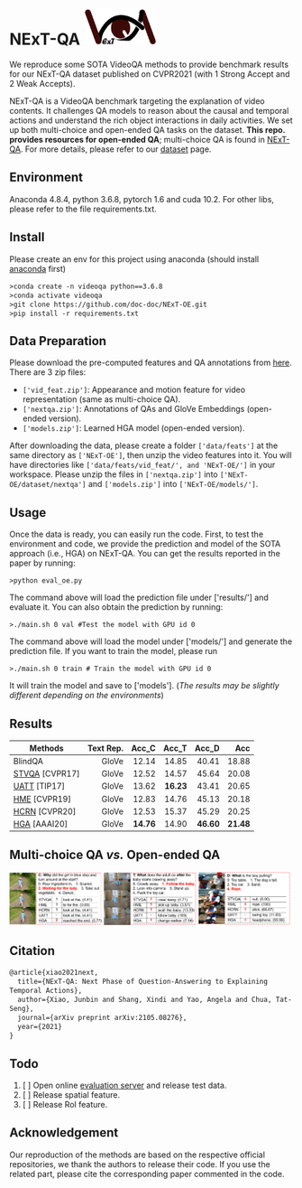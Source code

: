 # NExT-QA <img src="images/logo.png" height="64" width="128">

We reproduce some SOTA VideoQA methods to provide benchmark results for our NExT-QA dataset published on CVPR2021 (with 1 Strong Accept and 2 Weak Accepts). 

NExT-QA is a VideoQA benchmark targeting the explanation of video contents. It challenges QA models to reason about the causal and temporal actions and understand the rich object interactions in daily activities. We set up both multi-choice and open-ended QA tasks on the dataset. <strong>This repo. provides resources for open-ended QA</strong>; multi-choice QA is found in [NExT-QA](https://github.com/doc-doc/NExT-QA). For more details, please refer to our [dataset](https://doc-doc.github.io/junbin.github.io/docs/nextqa.html) page.

## Environment

Anaconda 4.8.4, python 3.6.8, pytorch 1.6 and cuda 10.2. For other libs, please refer to the file requirements.txt.

## Install
Please create an env for this project using anaconda (should install [anaconda](https://docs.anaconda.com/anaconda/install/linux/) first)
```
>conda create -n videoqa python==3.6.8
>conda activate videoqa
>git clone https://github.com/doc-doc/NExT-OE.git
>pip install -r requirements.txt
```
## Data Preparation
Please download the pre-computed features and QA annotations from [here](https://drive.google.com/drive/folders/14jSt4sGFQaZxBu4AGL2Svj34fUhcK2u0?usp=sharing). There are 3 zip files: 
- ```['vid_feat.zip']```: Appearance and motion feature for video representation (same as multi-choice QA).
- ```['nextqa.zip']```: Annotations of QAs and GloVe Embeddings (open-ended version). 
- ```['models.zip']```: Learned HGA model (open-ended version). 

After downloading the data, please create a folder ```['data/feats']``` at the same directory as ```['NExT-OE']```, then unzip the video features into it. You will have directories like ```['data/feats/vid_feat/', and 'NExT-OE/']``` in your workspace. Please unzip the files in ```['nextqa.zip']``` into ```['NExT-OE/dataset/nextqa']``` and ```['models.zip']``` into ```['NExT-OE/models/']```. 


## Usage
Once the data is ready, you can easily run the code. First, to test the environment and code, we provide the prediction and model of the SOTA approach (i.e., HGA) on NExT-QA. 
You can get the results reported in the paper by running: 
```
>python eval_oe.py
```
The command above will load the prediction file under ['results/'] and evaluate it. 
You can also obtain the prediction by running: 
```
>./main.sh 0 val #Test the model with GPU id 0
```
The command above will load the model under ['models/'] and generate the prediction file.
If you want to train the model, please run
```
>./main.sh 0 train # Train the model with GPU id 0
```
It will train the model and save to ['models']. (*The results may be slightly different depending on the environments*)
## Results
| Methods                  | Text Rep. | Acc_C | Acc_T | Acc_D | Acc | 
| -------------------------| --------: | ----: | ----: | ----: | ---:| 
| BlindQA                  |   GloVe   | 12.14 | 14.85 | 40.41 | 18.88 | 
| [STVQA](https://openaccess.thecvf.com/content_cvpr_2017/papers/Jang_TGIF-QA_Toward_Spatio-Temporal_CVPR_2017_paper.pdf) [CVPR17]  |   GloVe   | 12.52 | 14.57 | 45.64 | 20.08 | 
| [UATT](https://ieeexplore.ieee.org/document/8017608) [TIP17] | GloVe | 13.62 | **16.23** | 43.41 | 20.65 |
| [HME](https://openaccess.thecvf.com/content_CVPR_2019/papers/Fan_Heterogeneous_Memory_Enhanced_Multimodal_Attention_Model_for_Video_Question_Answering_CVPR_2019_paper.pdf) [CVPR19]    |   GloVe   | 12.83 | 14.76 | 45.13 | 20.18 | 
| [HCRN](https://openaccess.thecvf.com/content_CVPR_2020/papers/Le_Hierarchical_Conditional_Relation_Networks_for_Video_Question_Answering_CVPR_2020_paper.pdf) [CVPR20]   |   GloVe   | 12.53 | 15.37 | 45.29 | 20.25 | 
| [HGA](https://ojs.aaai.org//index.php/AAAI/article/view/6767) [AAAI20]    |   GloVe   | **14.76** | 14.90 | **46.60** | **21.48** |

## Multi-choice QA *vs.* Open-ended QA
![vis mc_oe](./images/res-mc-oe.png)
## Citation
```
@article{xiao2021next,
  title={NExT-QA: Next Phase of Question-Answering to Explaining Temporal Actions},
  author={Xiao, Junbin and Shang, Xindi and Yao, Angela and Chua, Tat-Seng},
  journal={arXiv preprint arXiv:2105.08276},
  year={2021}
}
```
## Todo
1. [ ] Open online [evaluation server]() and release test data.
2. [ ] Release spatial feature.
3. [ ] Release RoI feature.
## Acknowledgement
Our reproduction of the methods are based on the respective official repositories, we thank the authors to release their code. If you use the related part, please cite the corresponding paper commented in the code.

